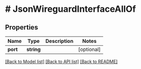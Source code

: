 # # JsonWireguardInterfaceAllOf

## Properties

Name | Type | Description | Notes
------------ | ------------- | ------------- | -------------
**port** | **string** |  | [optional]

[[Back to Model list]](../../README.md#models) [[Back to API list]](../../README.md#endpoints) [[Back to README]](../../README.md)
